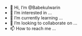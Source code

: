- 👋 Hi, I’m @Babekulwarin
- 👀 I’m interested in ...
- 🌱 I’m currently learning ...
- 💞️ I’m looking to collaborate on ...
- 📫 How to reach me ...

<!---
Babekulwarin/Babekulwarin is a ✨ special ✨ repository because its `README.md` (this file) appears on your GitHub profile.
You can click the Preview link to take a look at your changes.
--->
